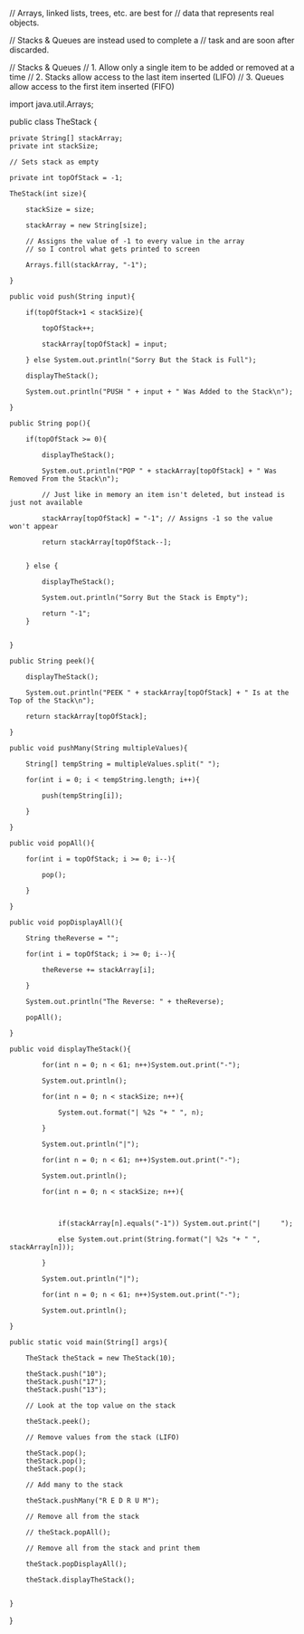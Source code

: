// Arrays, linked lists, trees, etc. are best for
// data that represents real objects.

// Stacks & Queues are instead used to complete a 
// task and are soon after discarded.

// Stacks & Queues
// 1. Allow only a single item to be added or removed at a time
// 2. Stacks allow access to the last item inserted (LIFO)
// 3. Queues allow access to the first item inserted (FIFO)

import java.util.Arrays;

public class TheStack {
	
	private String[] stackArray;
	private int stackSize;
	
	// Sets stack as empty
	
	private int topOfStack = -1;
	
	TheStack(int size){
		
		stackSize = size;
		
		stackArray = new String[size];
		
		// Assigns the value of -1 to every value in the array
		// so I control what gets printed to screen
		
		Arrays.fill(stackArray, "-1");
		
	}

	public void push(String input){ 
		
		if(topOfStack+1 < stackSize){
			
			topOfStack++;
			
			stackArray[topOfStack] = input;
			
		} else System.out.println("Sorry But the Stack is Full");
		
		displayTheStack();
		
		System.out.println("PUSH " + input + " Was Added to the Stack\n");
		
	}
	
	public String pop(){
		
		if(topOfStack >= 0){
			
			displayTheStack();
			
			System.out.println("POP " + stackArray[topOfStack] + " Was Removed From the Stack\n");
			
			// Just like in memory an item isn't deleted, but instead is just not available
			
			stackArray[topOfStack] = "-1"; // Assigns -1 so the value won't appear
			
			return stackArray[topOfStack--];
	
			
		} else {
			
			displayTheStack();
			
			System.out.println("Sorry But the Stack is Empty");
			
			return "-1";
		}
		
		
	}
	
	public String peek(){
		
		displayTheStack();
		
		System.out.println("PEEK " + stackArray[topOfStack] + " Is at the Top of the Stack\n");
		
		return stackArray[topOfStack];
		
	}
	
	public void pushMany(String multipleValues){
		
		String[] tempString = multipleValues.split(" ");
		
		for(int i = 0; i < tempString.length; i++){
			
			push(tempString[i]);
			
		}
		
	}
	
	public void popAll(){
		
		for(int i = topOfStack; i >= 0; i--){
			
			pop();
			
		}
		
	}
	
	public void popDisplayAll(){
		
		String theReverse = "";
		
		for(int i = topOfStack; i >= 0; i--){
			
			theReverse += stackArray[i];
			
		}
		
		System.out.println("The Reverse: " + theReverse);
		
		popAll();
		
	}
	
	public void displayTheStack(){
		
			for(int n = 0; n < 61; n++)System.out.print("-");
			
			System.out.println();
			
			for(int n = 0; n < stackSize; n++){
				
				System.out.format("| %2s "+ " ", n);
				
			}
			
			System.out.println("|");
			
			for(int n = 0; n < 61; n++)System.out.print("-");
			
			System.out.println();
			
			for(int n = 0; n < stackSize; n++){
				
				
				
				if(stackArray[n].equals("-1")) System.out.print("|     ");
				
				else System.out.print(String.format("| %2s "+ " ", stackArray[n]));
				
			}
			
			System.out.println("|");
			
			for(int n = 0; n < 61; n++)System.out.print("-");
			
			System.out.println();
		
	}
	
	public static void main(String[] args){
		
		TheStack theStack = new TheStack(10);
		
		theStack.push("10");
		theStack.push("17");
		theStack.push("13");
		
		// Look at the top value on the stack
		
		theStack.peek();
		
		// Remove values from the stack (LIFO)
		
		theStack.pop();
		theStack.pop();
		theStack.pop();
		
		// Add many to the stack
		
		theStack.pushMany("R E D R U M");
		
		// Remove all from the stack
		
		// theStack.popAll();
		
		// Remove all from the stack and print them
		
		theStack.popDisplayAll();
		
		theStack.displayTheStack();
		
		
	}
	
}